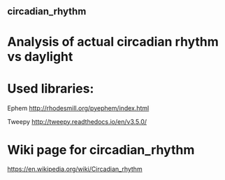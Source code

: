 ## circadian_rhythm
# Analysis of actual circadian rhythm vs daylight

# Used libraries:
Ephem http://rhodesmill.org/pyephem/index.html

Tweepy http://tweepy.readthedocs.io/en/v3.5.0/

# Wiki page for circadian_rhythm
https://en.wikipedia.org/wiki/Circadian_rhythm
